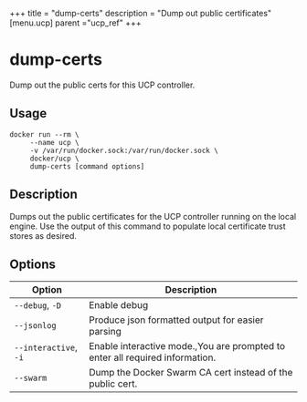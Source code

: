 +++
title = "dump-certs"
description = "Dump out public certificates"
[menu.ucp]
parent ="ucp_ref"
+++

# dump-certs

Dump out the public certs for this UCP controller.

## Usage

```
docker run --rm \
     --name ucp \
     -v /var/run/docker.sock:/var/run/docker.sock \
     docker/ucp \
     dump-certs [command options]
```

## Description

Dumps out the public certificates for the UCP controller running on the local
engine. Use the output of this command to populate local certificate trust
stores as desired.


## Options

| Option                | Description                                                                  |
|-----------------------|------------------------------------------------------------------------------|
| `--debug`, `-D`       | Enable debug                                                                 |
| `--jsonlog`           | Produce json formatted output for easier parsing                             |
| `--interactive`, `-i` | Enable interactive mode.,You are prompted to enter all required information. |
| `--swarm`             | Dump the Docker Swarm CA cert instead of the public cert.                    |
